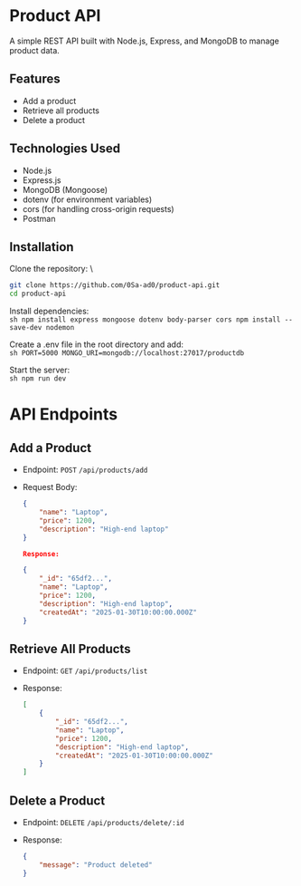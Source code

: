 # Product API

A simple REST API built with Node.js, Express, and MongoDB to manage product data.

## Features

- Add a product
- Retrieve all products
- Delete a product

## Technologies Used

- Node.js
- Express.js
- MongoDB (Mongoose)
- dotenv (for environment variables)
- cors (for handling cross-origin requests)
- Postman

## Installation

Clone the repository: \
   ```sh
   git clone https://github.com/0Sa-ad0/product-api.git
   cd product-api
   ```

Install dependencies: \
    ```sh
    npm install express mongoose dotenv body-parser cors
    npm install --save-dev nodemon
    ```

Create a .env file in the root directory and add: \
    ```sh
    PORT=5000
    MONGO_URI=mongodb://localhost:27017/productdb
    ```

Start the server: \
    ```sh
    npm run dev
    ```

# API Endpoints

## Add a Product

- Endpoint: `POST` `/api/products/add`
- Request Body:

    ```json
    {
        "name": "Laptop",
        "price": 1200,
        "description": "High-end laptop"
    }

    Response:

    {
        "_id": "65df2...",
        "name": "Laptop",
        "price": 1200,
        "description": "High-end laptop",
        "createdAt": "2025-01-30T10:00:00.000Z"
    }
    ```

## Retrieve All Products

- Endpoint: `GET` `/api/products/list`
- Response:

    ```json
    [
        {
            "_id": "65df2...",
            "name": "Laptop",
            "price": 1200,
            "description": "High-end laptop",
            "createdAt": "2025-01-30T10:00:00.000Z"
        }
    ]
    ```

## Delete a Product

- Endpoint: `DELETE` `/api/products/delete/:id`
- Response:

    ```json
    {
        "message": "Product deleted"
    }
    ```
